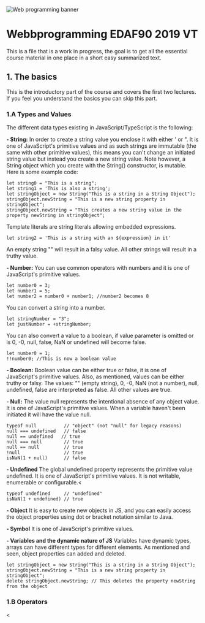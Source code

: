 ![Web programming banner][webp-banner]

# Webbprogramming EDAF90 2019 VT
This is a file that is a work in progress, the goal is to get all the essential course material in one place in a short easy summarized text.

## 1. The basics
This is the introductory part of the course and covers the first two lectures. If you feel you understand the basics you can skip this part.

### 1.A Types and Values
The different data types existing in JavaScript/TypeScript is the following:

**- String:**
In order to create a string value you enclose it with either ' or ". It is one of JavaScript's primitive values and as such strings are immutable (the same with other primitive values), this means you can't change an initiated string value but instead you create a new string value. Note however, a String object which you create with the String() constructor, is mutable. Here is some example code:
```
let string0 = "This is a string";
let string1 = 'This is also a string';
let stringObject = new String("This is a string in a String Object");
stringObject.newString = "This is a new string property in stringObject";
stringObject.newString = "This creates a new string value in the property newString in stringObject";
```

Template literals are string literals allowing embedded expressions.
```
let string2 = 'This is a string with an ${expression} in it'
```

An empty string "" will result in a falsy value. All other strings will result in a truthy value.

**- Number:**
You can use common operators with numbers and it is one of JavaScript's primitive values.
```
let number0 = 3;
let number1 = 5;
let number2 = number0 + number1; //number2 becomes 8
```

You can convert a string into a number.
```
let stringNumber = "3";
let justNumber = +stringNumber;
```

You can also convert a value to a boolean, if value parameter is omitted or is 0, -0, null, false, NaN or undefined will become false.
```
let number0 = 1;
!!number0; //This is now a boolean value
```

**- Boolean:**
Boolean value can be either true or false, it is one of JavaScript's primitive values. Also, as mentioned, values can be either truthy or falsy. The values: "" (empty string), 0, -0, NaN (not a number), null, undefined, false are interpreted as false. All other values are true.

**- Null:**
The value null represents the intentional absence of any object value. It is one of JavaScript's primitive values. When a variable haven't been initiated it will have the value null.
```
typeof null          // "object" (not "null" for legacy reasons)
null === undefined   // false
null == undefined   // true
null === null        // true
null == null         // true
!null                // true
isNaN(1 + null)      // false
```

**- Undefined**
The global undefined property represents the primitive value undefined. It is one of JavaScript's primitive values. It is not writable, enumerable or configurable.<
```
typeof undefined     // "undefined"
isNaN(1 + undefined) // true
```

**- Object**
It is easy to create new objects in JS, and you can easily access the object properties using dot or bracket notation similar to Java.

**- Symbol**
It is one of JavaScript's primitive values.

**- Variables and the dynamic nature of JS**
Variables have dynamic types, arrays can have different types for different elements. As mentioned and seen, object properties can added and deleted.
```
let stringObject = new String("This is a string in a String Object");
stringObject.newString = "This is a new string property in stringObject";
delete stringObject.newString; // This deletes the property newString from the object
```

### 1.B Operators
<

[webp-banner]: https://integraconsultores.es/wp-content/uploads/2018/07/kisspng-cascading-style-sheets-javascript-html-css3-jquery-logo-5ac78cfa148694.1772279515230271940841.jpg "Web programming banner"
